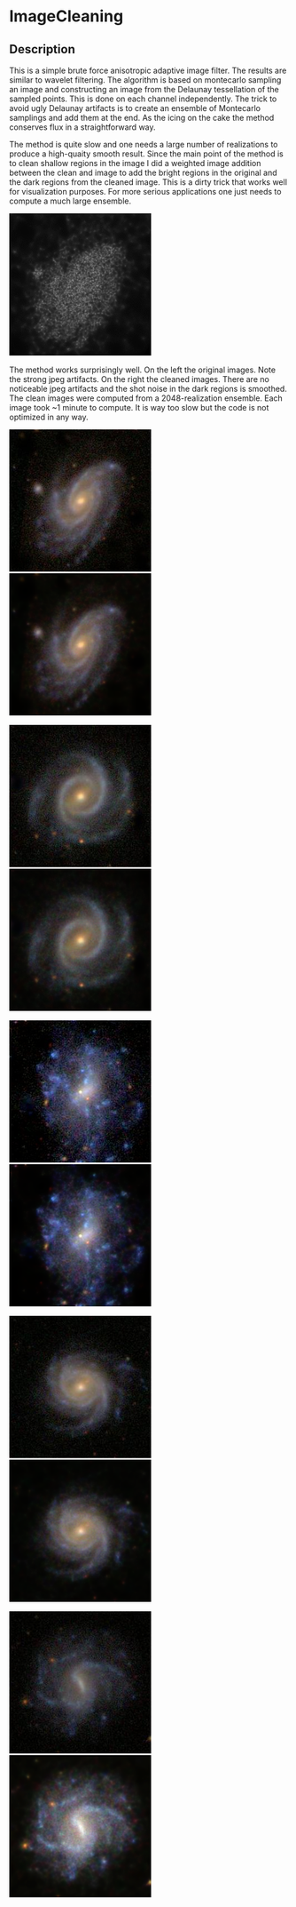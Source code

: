 # ImageCleaning

## Description

This is a simple brute force anisotropic adaptive image filter. The results are similar to wavelet filtering. The algorithm is based on montecarlo sampling an image and constructing an image from the Delaunay tessellation of the sampled points. This is done on each channel independently. The trick to avoid ugly Delaunay artifacts is to create an ensemble of Montecarlo samplings and add them at the end. As the icing on the cake the method conserves flux in a straightforward way.

The method is quite slow and one needs a large number of realizations to produce a high-quaity smooth result. Since the main point of the method is to clean shallow regions in the image I did a weighted image addition between the clean and image to add the bright regions in the original and the dark regions from the cleaned image. This is a dirty trick that works well for visualization purposes. For more serious applications one just needs to compute a much large ensemble.

![picture](CleanImage_B.gif)

The method works surprisingly well. On the left the original images. Note the strong jpeg artifacts. On the right the cleaned images. There are no noticeable jpeg artifacts and the shot noise in the dark regions is smoothed. The clean images were computed from a 2048-realization ensemble. Each image took ~1 minute to compute. It is way too slow but the code is not optimized in any way.

![picture](Images/Gal_010.jpg) ![picture](Images/Gal_010.png)

![picture](Images/Gal_046.jpg) ![picture](Images/Gal_046.png)

![picture](Images/Gal_067.jpg) ![picture](Images/Gal_067.png)

![picture](Images/Gal_094.jpg) ![picture](Images/Gal_094.png)

![picture](Images/Gal_096.jpg) ![picture](Images/Gal_096.png)


